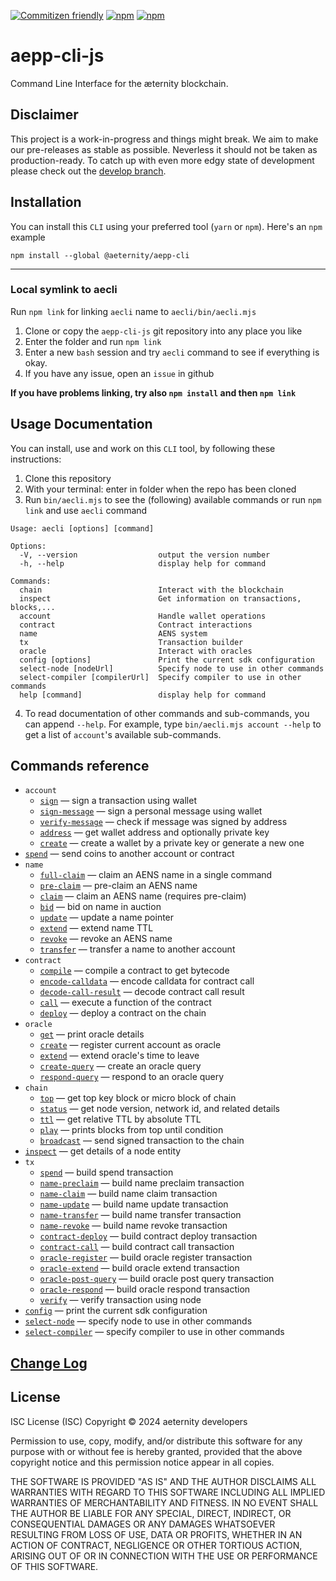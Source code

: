 [![Commitizen friendly](https://img.shields.io/badge/commitizen-friendly-brightgreen.svg)](http://commitizen.github.io/cz-cli/)
[![npm](https://img.shields.io/npm/v/@aeternity/aepp-cli.svg)](https://www.npmjs.com/package/@aeternity/aepp-cli)
[![npm](https://img.shields.io/npm/l/@aeternity/aepp-cli.svg)](https://www.npmjs.com/package/@aeternity/aepp-cli)

# aepp-cli-js
Command Line Interface for the æternity blockchain.

## Disclaimer

This project is a work-in-progress and things might break. We aim to make our
pre-releases as stable as possible. Neverless it should not be taken as
production-ready. To catch up with even more edgy state of development please
check out the [develop branch].

[develop branch]: https://github.com/aeternity/aecli-js/tree/develop


## Installation
You can install this `CLI` using your preferred tool (`yarn` or `npm`). Here's an `npm` example
```
npm install --global @aeternity/aepp-cli
```

---
### Local symlink to aecli
Run `npm link` for linking `aecli` name to `aecli/bin/aecli.mjs`

1. Clone or copy the `aepp-cli-js` git repository into any place you like
2. Enter the folder and run `npm link`
3. Enter a new `bash` session and try `aecli` command to see if everything is okay.
4. If you have any issue, open an `issue` in github

__If you have problems linking, try also `npm install` and then `npm link`__

## Usage Documentation

You can install, use and work on this `CLI` tool, by following these instructions:

1. Clone this repository
2. With your terminal: enter in folder when the repo has been cloned
3. Run `bin/aecli.mjs` to see the (following) available commands or run `npm link` and use `aecli` command

```
Usage: aecli [options] [command]

Options:
  -V, --version                  output the version number
  -h, --help                     display help for command

Commands:
  chain                          Interact with the blockchain
  inspect                        Get information on transactions, blocks,...
  account                        Handle wallet operations
  contract                       Contract interactions
  name                           AENS system
  tx                             Transaction builder
  oracle                         Interact with oracles
  config [options]               Print the current sdk configuration
  select-node [nodeUrl]          Specify node to use in other commands
  select-compiler [compilerUrl]  Specify compiler to use in other commands
  help [command]                 display help for command
```

4. To read documentation of other commands and sub-commands, you can append `--help`. For example, type `bin/aecli.mjs account --help` to get a list of `account`'s available sub-commands.

## Commands reference

<!-- REFERENCE-TOC-BEGIN -->
- `account`
    - [`sign`](./reference.md#sign) — sign a transaction using wallet
    - [`sign-message`](./reference.md#sign-message) — sign a personal message using wallet
    - [`verify-message`](./reference.md#verify-message) — check if message was signed by address
    - [`address`](./reference.md#address) — get wallet address and optionally private key
    - [`create`](./reference.md#create) — create a wallet by a private key or generate a new one
- [`spend`](./reference.md#spend) — send coins to another account or contract
- `name`
    - [`full-claim`](./reference.md#full-claim) — claim an AENS name in a single command
    - [`pre-claim`](./reference.md#pre-claim) — pre-claim an AENS name
    - [`claim`](./reference.md#claim) — claim an AENS name (requires pre-claim)
    - [`bid`](./reference.md#bid) — bid on name in auction
    - [`update`](./reference.md#update) — update a name pointer
    - [`extend`](./reference.md#extend) — extend name TTL
    - [`revoke`](./reference.md#revoke) — revoke an AENS name
    - [`transfer`](./reference.md#transfer) — transfer a name to another account
- `contract`
    - [`compile`](./reference.md#compile) — compile a contract to get bytecode
    - [`encode-calldata`](./reference.md#encode-calldata) — encode calldata for contract call
    - [`decode-call-result`](./reference.md#decode-call-result) — decode contract call result
    - [`call`](./reference.md#call) — execute a function of the contract
    - [`deploy`](./reference.md#deploy) — deploy a contract on the chain
- `oracle`
    - [`get`](./reference.md#get) — print oracle details
    - [`create`](./reference.md#create-1) — register current account as oracle
    - [`extend`](./reference.md#extend-1) — extend oracle's time to leave
    - [`create-query`](./reference.md#create-query) — create an oracle query
    - [`respond-query`](./reference.md#respond-query) — respond to an oracle query
- `chain`
    - [`top`](./reference.md#top) — get top key block or micro block of chain
    - [`status`](./reference.md#status) — get node version, network id, and related details
    - [`ttl`](./reference.md#ttl) — get relative TTL by absolute TTL
    - [`play`](./reference.md#play) — prints blocks from top until condition
    - [`broadcast`](./reference.md#broadcast) — send signed transaction to the chain
- [`inspect`](./reference.md#inspect) — get details of a node entity
- `tx`
    - [`spend`](./reference.md#spend-1) — build spend transaction
    - [`name-preclaim`](./reference.md#name-preclaim) — build name preclaim transaction
    - [`name-claim`](./reference.md#name-claim) — build name claim transaction
    - [`name-update`](./reference.md#name-update) — build name update transaction
    - [`name-transfer`](./reference.md#name-transfer) — build name transfer transaction
    - [`name-revoke`](./reference.md#name-revoke) — build name revoke transaction
    - [`contract-deploy`](./reference.md#contract-deploy) — build contract deploy transaction
    - [`contract-call`](./reference.md#contract-call) — build contract call transaction
    - [`oracle-register`](./reference.md#oracle-register) — build oracle register transaction
    - [`oracle-extend`](./reference.md#oracle-extend) — build oracle extend transaction
    - [`oracle-post-query`](./reference.md#oracle-post-query) — build oracle post query transaction
    - [`oracle-respond`](./reference.md#oracle-respond) — build oracle respond transaction
    - [`verify`](./reference.md#verify) — verify transaction using node
- [`config`](./reference.md#config) — print the current sdk configuration
- [`select-node`](./reference.md#select-node) — specify node to use in other commands
- [`select-compiler`](./reference.md#select-compiler) — specify compiler to use in other commands
<!-- REFERENCE-TOC-END -->

## [Change Log]

[Change Log]: CHANGELOG.md

## License

ISC License (ISC)
Copyright © 2024 aeternity developers

Permission to use, copy, modify, and/or distribute this software for any purpose
with or without fee is hereby granted, provided that the above copyright notice
and this permission notice appear in all copies.

THE SOFTWARE IS PROVIDED "AS IS" AND THE AUTHOR DISCLAIMS ALL WARRANTIES WITH
REGARD TO THIS SOFTWARE INCLUDING ALL IMPLIED WARRANTIES OF MERCHANTABILITY AND
FITNESS. IN NO EVENT SHALL THE AUTHOR BE LIABLE FOR ANY SPECIAL, DIRECT,
INDIRECT, OR CONSEQUENTIAL DAMAGES OR ANY DAMAGES WHATSOEVER RESULTING FROM LOSS
OF USE, DATA OR PROFITS, WHETHER IN AN ACTION OF CONTRACT, NEGLIGENCE OR OTHER
TORTIOUS ACTION, ARISING OUT OF OR IN CONNECTION WITH THE USE OR PERFORMANCE OF
THIS SOFTWARE.


